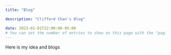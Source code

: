 ```yaml
---
title: "Blog"

description: "Clifford Chan's Blog"

date: 2023-01-01T22:00:00-05:00
# You can set the number of entries to show on this page with the "pagination" setting in the config file.
---
```


Here is my idea and blogs
